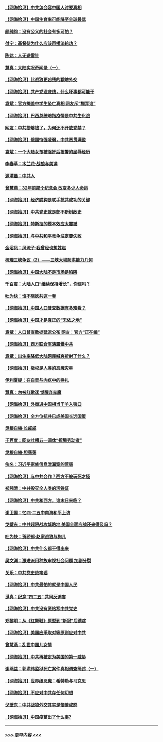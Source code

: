 #### [【网海拾贝】中共怎会容中国人讨要真相](../pages/nsc993/n12952161.md?t=05160052) 
#### [【网海拾贝】中国生育率可能降至全球最低](../pages/nsc993/n12948793.md?t=05160052) 
#### [颜纯钩：没有公义的社会有多可怕？](../pages/nsc993/n12947626.md?t=05160052) 
#### [付宁：基督徒为什么应该声援法轮功？](../pages/nsc993/n12947233.md?t=05160052) 
#### [陈达：人无避雷针](../pages/nsc993/n12947098.md?t=05160052) 
#### [慧真：大陆实况奇闻录（一）](../pages/nsc993/n12945811.md?t=05160052) 
#### [【网海拾贝】比战狼更凶残的戳瞎外交](../pages/nsc993/n12945717.md?t=05160052) 
#### [【网海拾贝】共产党没底线，什么坏事都可能干](../pages/nsc993/n12942090.md?t=05160052) 
#### [袁斌：官方掩盖中学生坠亡真相 网友斥“糊弄谁”](../pages/nsc993/n12942029.md?t=05160052) 
#### [【网海拾贝】巴西总统暗指疫情是中共生化战](../pages/nsc993/n12938999.md?t=05160052) 
#### [网友：中共捞够钱了，为何还不开放党禁？](../pages/nsc993/n12938952.md?t=05160052) 
#### [【网海拾贝】俄国恃强凌弱，中共恶贯满盈](../pages/nsc993/n12936626.md?t=05160052) 
#### [袁斌：一个大陆女孩被强奸后报警的屈辱经历](../pages/nsc993/n12936547.md?t=05160052) 
#### [李春草：木兰花·战狼与美谍](../pages/nsc993/n12935995.md?t=05160052) 
#### [源清晨：中共人](../pages/nsc993/n12935589.md?t=05160052) 
#### [曾慧燕：32年前那个纪念会 改变多少人命运](../pages/nsc993/n12934233.md?t=05160052) 
#### [【网海拾贝】经济脱钩是联手抗共成功的关键](../pages/nsc993/n12934176.md?t=05160052) 
#### [【网海拾贝】中共党史就是部不断树敌史](../pages/nsc993/n12932844.md?t=05160052) 
#### [【网海拾贝】特斯拉的模本效应太震撼](../pages/nsc993/n12925626.md?t=05160052) 
#### [【网海拾贝】与中共和平竞争注定要失败](../pages/nsc993/n12923326.md?t=05160052) 
#### [金浴凤：风流子‧我曾经也想姓赵](../pages/nsc993/n12920911.md?t=05160052) 
#### [梳理三峡争议（2）——三峡大坝防洪能力几何](../pages/nsc993/n12920173.md?t=05160052) 
#### [【网海拾贝】中国大陆不是市场是陷阱](../pages/nsc993/n12920143.md?t=05160052) 
#### [千百度：大陆人口“继续保持增长”，你信吗？](../pages/nsc993/n12918946.md?t=05160052) 
#### [吐为快：谁不晓妖共这一套](../pages/nsc993/n12918941.md?t=05160052) 
#### [【网海拾贝】中国人口普查数据有多难看？](../pages/nsc993/n12917822.md?t=05160052) 
#### [【网海拾贝】中国才是真正的“无依之地”](../pages/nsc993/n12915845.md?t=05160052) 
#### [袁斌：人口普查数据延迟公布 网友：官方“正在编”](../pages/nsc993/n12915748.md?t=05160052) 
#### [【网海拾贝】西方联合军演震慑中共](../pages/nsc993/n12913466.md?t=05160052) 
#### [袁斌：出生率降低大陆网民喊爽折射了什么？](../pages/nsc993/n12913365.md?t=05160052) 
#### [【网海拾贝】极权是人类的恶魔灾星](../pages/nsc993/n12910697.md?t=05160052) 
#### [伊利夏提：在自责与内疚中的挣扎](../pages/nsc993/n12910493.md?t=05160052) 
#### [慧真：勿被红歌迷 觉醒弃赤魔](../pages/nsc993/n12910485.md?t=05160052) 
#### [【网海拾贝】外商进中国相当于羊入狼口](../pages/nsc993/n12908274.md?t=05160052) 
#### [【网海拾贝】全方位抗共已成美国长远国策](../pages/nsc993/n12906878.md?t=05160052) 
#### [灵根自植‧长戚戚](../pages/nsc993/n12905585.md?t=05160052) 
#### [千百度：网友吐槽五一调休“折腾劳动者”](../pages/nsc993/n12905934.md?t=05160052) 
#### [灵根自植‧坦荡荡](../pages/nsc993/n12905562.md?t=05160052) 
#### [佚名：习近平家族信息泄漏案的荒唐](../pages/nsc993/n12904705.md?t=05160052) 
#### [【网海拾贝】与中共合作？西方不被玩死才怪](../pages/nsc993/n12903873.md?t=05160052) 
#### [郑纯清：中共毁灭全人类的活铁证](../pages/nsc993/n12903785.md?t=05160052) 
#### [【网海拾贝】中共和西方，谁末日来临？](../pages/nsc993/n12903482.md?t=05160052) 
#### [谢卫国：忆四‧二五中南海和平上访](../pages/nsc993/n12902192.md?t=05160052) 
#### [戈壁东：中共超限战攻城略地 美国全面应战还来得及吗？](../pages/nsc993/n12902297.md?t=05160052) 
#### [吐为快：贺骄郎‧赵家战狼与狗儿](../pages/nsc993/n12902280.md?t=05160052) 
#### [【网海拾贝】中共什么都干得出来](../pages/nsc993/n12897500.md?t=05160052) 
#### [吴文渊：激进派用种族审视社会问题 加剧分裂](../pages/nsc993/n12893881.md?t=05160052) 
#### [关乐：中共党史绝笔谣](../pages/nsc993/n12897270.md?t=05160052) 
#### [【网海拾贝】中共最怕的就是中国人民](../pages/nsc993/n12894705.md?t=05160052) 
#### [觅真：纪念“四二五” 共同反迫害](../pages/nsc993/n12894553.md?t=05160052) 
#### [【网海拾贝】中共没有资格写中共党史](../pages/nsc993/n12892231.md?t=05160052) 
#### [郑黎明：从《红舞鞋》原型到“新冠”后遗症](../pages/nsc993/n12890469.md?t=05160052) 
#### [【网海拾贝】美国应采取对等原则应对中共](../pages/nsc993/n12889176.md?t=05160052) 
#### [曾慧燕：乱世中国儿女情](../pages/nsc993/n12887931.md?t=05160052) 
#### [【网海拾贝】中共再被定为美国的第一威胁](../pages/nsc993/n12887580.md?t=05160052) 
#### [谢燕益：郭洪伟监狱死亡案件真相调查简述（一）](../pages/nsc993/n12885648.md?t=05160052) 
#### [【网海拾贝】世界级恶魔：希特勒与马克思](../pages/nsc993/n12884062.md?t=05160052) 
#### [【网海拾贝】不应对中共存任何幻想](../pages/nsc993/n12881460.md?t=05160052) 
#### [戈壁东：中共战狼外交其实是恼羞成怒](../pages/nsc993/n12880392.md?t=05160052) 
#### [【网海拾贝】中国疫苗出了什么事?](../pages/nsc993/n12879124.md?t=05160052) 

----
#### [ >>> 更早内容 <<< ](../indexes/nsc993-earlier.md)
